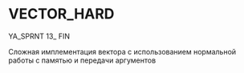 # VECTOR_HARD
YA_SPRNT 13_ FIN

Сложная имплементация вектора с использованием нормальной работы с памятью и передачи аргументов
